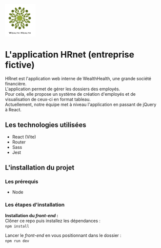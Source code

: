![Logo du site HRnet.](/public/assets/logo.png)

# L'application HRnet (entreprise fictive)
HRnet est l'application web interne de WealthHealth, une grande société financière.<br>
L'application permet de gérer les dossiers des employés.<br>
Pour cela, elle propose un système de création d'employés et de visualisation de ceux-ci en format tableau.<br>
Actuellement, notre équipe met à niveau l'application en passant de jQuery à React.

## Les technologies utilisées
- React (Vite)
- Router
- Sass
- Jest

## L'installation du projet
### Les prérequis
- Node

### Les étapes d'installation
**Installation du _front-end_ :** <br>
Clôner ce repo puis installez les dépendances : <br>
`npm install`

Lancer le _front-end_ en vous positionnant dans le dossier : <br>
`npm run dev`